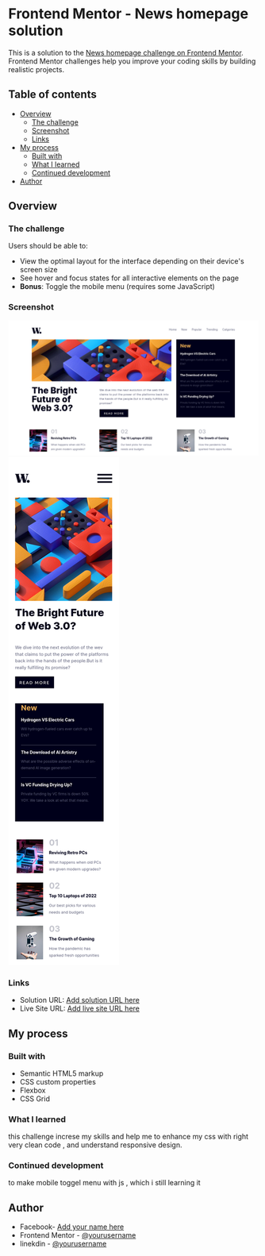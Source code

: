 # Frontend Mentor - News homepage solution

This is a solution to the [News homepage challenge on Frontend Mentor](https://www.frontendmentor.io/challenges/news-homepage-H6SWTa1MFl). Frontend Mentor challenges help you improve your coding skills by building realistic projects. 

## Table of contents

- [Overview](#overview)
  - [The challenge](#the-challenge)
  - [Screenshot](#screenshot)
  - [Links](#links)
- [My process](#my-process)
  - [Built with](#built-with)
  - [What I learned](#what-i-learned)
  - [Continued development](#continued-development)
- [Author](#author)

## Overview

### The challenge

Users should be able to:

- View the optimal layout for the interface depending on their device's screen size
- See hover and focus states for all interactive elements on the page
- **Bonus**: Toggle the mobile menu (requires some JavaScript)

### Screenshot

![](/screenshots/Screenshot%202023-01-16%20at%2001-15-21%20news-homepage-main.png)
![](/screenshots/Screenshot%202023-01-16%20at%2001-14-00%20news-homepage-main.png)

### Links

- Solution URL: [Add solution URL here](https://your-solution-url.com)
- Live Site URL: [Add live site URL here](https://your-live-site-url.com)
## My process

### Built with

- Semantic HTML5 markup
- CSS custom properties
- Flexbox
- CSS Grid

### What I learned
this challenge increse my skills and help me to enhance my css with right very clean code , and understand responsive design.

### Continued development
to make mobile toggel menu with js , which i still learning it

## Author

- Facebook- [Add your name here](https://www.your-site.com)
- Frontend Mentor - [@yourusername](https://www.frontendmentor.io/profile/yourusername)
- linekdin - [@yourusername](https://www.twitter.com/yourusername)